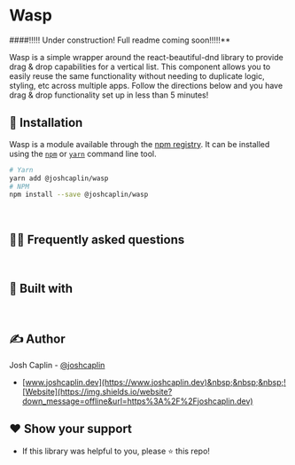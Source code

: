 # Wasp
####!!!!! Under construction!  Full readme coming soon!!!!!**

Wasp is a simple wrapper around the react-beautiful-dnd library to provide drag & drop capabilities for a vertical list.  This component allows you to easily reuse the same functionality without needing to duplicate logic, styling, etc across multiple apps.  Follow the directions below and you have drag & drop functionality set up in less than 5 minutes!
&nbsp;


## :hammer: Installation

Wasp is a module available through the [npm registry](https://www.npmjs.com/). It can be installed using the [`npm`](https://docs.npmjs.com/getting-started/installing-npm-packages-locally) or [`yarn`](https://yarnpkg.com/en/) command line tool.

```sh
# Yarn 
yarn add @joshcaplin/wasp
# NPM 
npm install --save @joshcaplin/wasp 
```
&nbsp;

## :raising_hand_man: Frequently asked questions
&nbsp;

## 🧱 Built with
&nbsp;

## :writing_hand: Author
Josh Caplin - [@joshcaplin](https://twitter.com/joshcaplin)
- [www.joshcaplin.dev](https://www.joshcaplin.dev)&nbsp;&nbsp;&nbsp;![Website](https://img.shields.io/website?down_message=offline&url=https%3A%2F%2Fjoshcaplin.dev)
&nbsp;

## :heart: Show your support
- If this library was helpful to you, please ⭐️ this repo!





<!-- 
[![Travis][build-badge]][build]
[![npm package][npm-badge]][npm]
[![Coveralls][coveralls-badge]][coveralls]

Describe wasp here.

[build-badge]: https://img.shields.io/travis/user/repo/master.png?style=flat-square
[build]: https://travis-ci.org/user/repo

[npm-badge]: https://img.shields.io/npm/v/npm-package.png?style=flat-square
[npm]: https://www.npmjs.org/package/npm-package

[coveralls-badge]: https://img.shields.io/coveralls/user/repo/master.png?style=flat-square
[coveralls]: https://coveralls.io/github/user/repo 
-->
